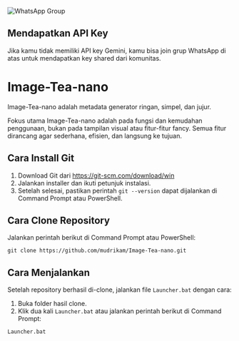 ![WhatsApp Group](https://img.shields.io/badge/Join%20WhatsApp-Group-25D366?logo=whatsapp&style=for-the-badge&link=https://chat.whatsapp.com/CMQvDxpCfP647kBBA6dRn3)

## Mendapatkan API Key
Jika kamu tidak memiliki API key Gemini, kamu bisa join grup WhatsApp di atas untuk mendapatkan key shared dari komunitas.

# Image-Tea-nano


Image-Tea-nano adalah metadata generator ringan, simpel, dan jujur.

Fokus utama Image-Tea-nano adalah pada fungsi dan kemudahan penggunaan, bukan pada tampilan visual atau fitur-fitur fancy. Semua fitur dirancang agar sederhana, efisien, dan langsung ke tujuan.

## Cara Install Git
1. Download Git dari https://git-scm.com/download/win
2. Jalankan installer dan ikuti petunjuk instalasi.
3. Setelah selesai, pastikan perintah `git --version` dapat dijalankan di Command Prompt atau PowerShell.

## Cara Clone Repository
Jalankan perintah berikut di Command Prompt atau PowerShell:

```
git clone https://github.com/mudrikam/Image-Tea-nano.git
```

## Cara Menjalankan
Setelah repository berhasil di-clone, jalankan file `Launcher.bat` dengan cara:

1. Buka folder hasil clone.
2. Klik dua kali `Launcher.bat` atau jalankan perintah berikut di Command Prompt:

```
Launcher.bat
```